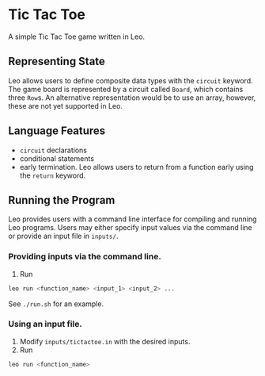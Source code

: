 # Tic Tac Toe

A simple Tic Tac Toe game written in Leo.

## Representing State
Leo allows users to define composite data types with the `circuit` keyword. 
The game board is represented by a circuit called `Board`, which contains three `Row`s.
An alternative representation would be to use an array, however, these are not yet supported in Leo.

## Language Features
- `circuit` declarations
- conditional statements
- early termination. Leo allows users to return from a function early using the `return` keyword.

## Running the Program

Leo provides users with a command line interface for compiling and running Leo programs.
Users may either specify input values via the command line or provide an input file in `inputs/`.

### Providing inputs via the command line.
1. Run 
```bash
leo run <function_name> <input_1> <input_2> ...
```
See `./run.sh` for an example.


### Using an input file.
1. Modify `inputs/tictactoe.in` with the desired inputs.
2. Run
```bash
leo run <function_name>
```
